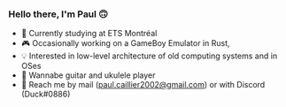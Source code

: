 ### Hello there, I'm Paul 🙃
 
- 📘 Currently studying at ETS Montréal
- 🎮 Occasionally working on a GameBoy Emulator in Rust, 
- 💡 Interested in low-level architecture of old computing systems and in OSes
- 🎸 Wannabe guitar and ukulele player
- 💬 Reach me by mail (paul.caillier2002@gmail.com) or with Discord (Duck#0886)

